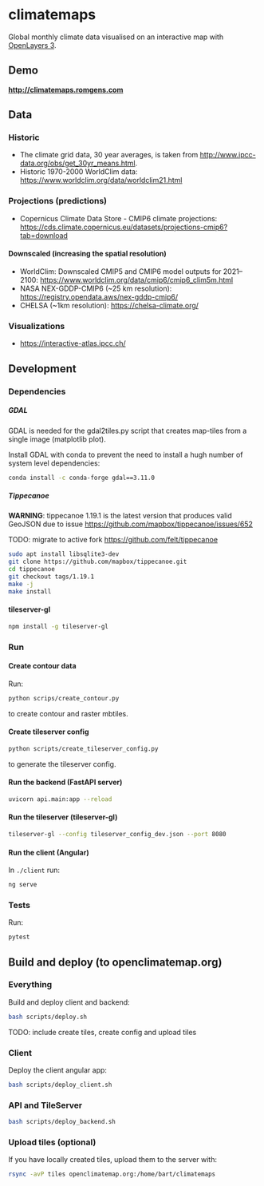 # climatemaps
Global monthly climate data visualised on an interactive map with [OpenLayers 3](https://github.com/openlayers/ol3).

## Demo
**http://climatemaps.romgens.com**

## Data

### Historic
- The climate grid data, 30 year averages, is taken from http://www.ipcc-data.org/obs/get_30yr_means.html.
- Historic 1970-2000 WorldClim data: https://www.worldclim.org/data/worldclim21.html

### Projections (predictions)
- Copernicus Climate Data Store - CMIP6 climate projections:
https://cds.climate.copernicus.eu/datasets/projections-cmip6?tab=download

#### Downscaled (increasing the spatial resolution)
- WorldClim: Downscaled CMIP5 and CMIP6 model outputs for 2021–2100: https://www.worldclim.org/data/cmip6/cmip6_clim5m.html
- NASA NEX-GDDP-CMIP6  (~25 km resolution): https://registry.opendata.aws/nex-gddp-cmip6/
- CHELSA (~1km resolution): https://chelsa-climate.org/

### Visualizations
- https://interactive-atlas.ipcc.ch/

## Development

### Dependencies

##### GDAL
GDAL is needed for the gdal2tiles.py script that creates map-tiles from a single image (matplotlib plot).

Install GDAL with conda to prevent the need to install a hugh number of system level dependencies:
```bash
conda install -c conda-forge gdal==3.11.0
```

##### Tippecanoe
**WARNING**: tippecanoe 1.19.1 is the latest version that produces valid GeoJSON due to issue https://github.com/mapbox/tippecanoe/issues/652

TODO: migrate to active fork https://github.com/felt/tippecanoe

```bash
sudo apt install libsqlite3-dev
git clone https://github.com/mapbox/tippecanoe.git
cd tippecanoe
git checkout tags/1.19.1
make -j
make install
```

#### tileserver-gl
```bash
npm install -g tileserver-gl
```

### Run

#### Create contour data
Run:
```bash
python scrips/create_contour.py
```
to create contour and raster mbtiles.

#### Create tileserver config
```bash
python scripts/create_tileserver_config.py
```
to generate the tileserver config.

#### Run the backend (FastAPI server)
```bash
uvicorn api.main:app --reload
```

#### Run the tileserver (tileserver-gl)
```bash
tileserver-gl --config tileserver_config_dev.json --port 8080
```

#### Run the client (Angular)
In `./client` run:
```bash
ng serve
```

### Tests
Run:
```bash
pytest
```

## Build and deploy (to openclimatemap.org)

### Everything
Build and deploy client and backend:
```bash
bash scripts/deploy.sh
```

TODO: include create tiles, create config and upload tiles

### Client
Deploy the client angular app:
```bash
bash scripts/deploy_client.sh
```

### API and TileServer
```bash
bash scripts/deploy_backend.sh
```

### Upload tiles (optional)
If you have locally created tiles, upload them to the server with:
```bash
rsync -avP tiles openclimatemap.org:/home/bart/climatemaps
```
